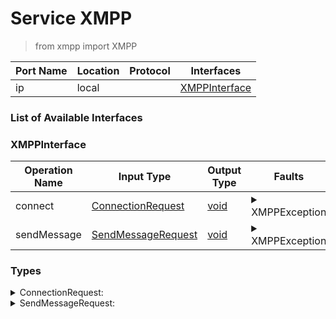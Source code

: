 # Service XMPP

> from xmpp import XMPP

| Port Name | Location | Protocol | Interfaces |
| --- | --- | --- | --- |
| ip | local | | <a href='#XMPPInterface'>XMPPInterface</a> |

### List of Available Interfaces

### XMPPInterface

| Operation Name | Input Type | Output Type | Faults | Description |
| --- | --- | --- | --- | --- |
| connect | <a href="#ConnectionRequest">ConnectionRequest</a> | <a href='#void'>void</a> | <details><summary>XMPPException</summary>undefined)</details> |  |
| sendMessage | <a href="#SendMessageRequest">SendMessageRequest</a> | <a href='#void'>void</a> | <details><summary>XMPPException</summary>undefined)</details> |  |


### Types

<details>
<summary><span id="ConnectionRequest">ConnectionRequest: 
</span>
</summary>

##### Type Declaration
<pre>
void &#123;
&nbsp;&nbsp;password[1,1]: string // 
&nbsp;&nbsp;port[0,1]: int // 
&nbsp;&nbsp;resource[0,1]: string // 
&nbsp;&nbsp;host[0,1]: string // 
&nbsp;&nbsp;serviceName[1,1]: string // 
&nbsp;&nbsp;username[1,1]: string // 
&#125;
</pre>
</details>
<details>
<summary><span id="SendMessageRequest">SendMessageRequest: 
</span>
</summary>

##### Type Declaration
<pre>
string &#123;
&nbsp;&nbsp;to[1,1]: string // 
&#125;
</pre>
</details>
